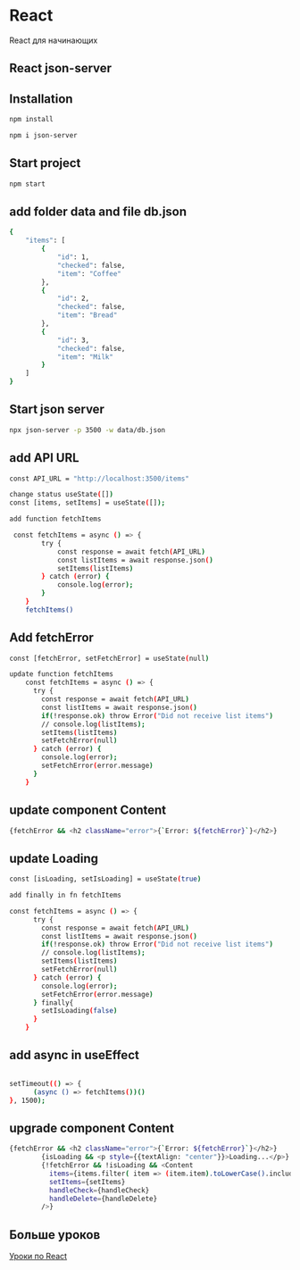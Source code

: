 # React

React для начинающих

## React json-server

## Installation

```bash
npm install
```

```bash
npm i json-server
```

## Start project

```bash
npm start
```

## add folder data and file db.json

```bash
{
    "items": [
        {
            "id": 1,
            "checked": false,
            "item": "Coffee"
        },
        {
            "id": 2,
            "checked": false,
            "item": "Bread"
        },
        {
            "id": 3,
            "checked": false,
            "item": "Milk"
        }
    ]
}
```

## Start json server
```bash
npx json-server -p 3500 -w data/db.json
```

## add API URL
```bash
const API_URL = "http://localhost:3500/items"

change status useState([])
const [items, setItems] = useState([]);

add function fetchItems

 const fetchItems = async () => {
        try {
            const response = await fetch(API_URL)
            const listItems = await response.json()
            setItems(listItems)
        } catch (error) {
            console.log(error);
        }
    }
    fetchItems()
```

## Add fetchError
```bash
const [fetchError, setFetchError] = useState(null)

update function fetchItems
    const fetchItems = async () => {
      try {
        const response = await fetch(API_URL)
        const listItems = await response.json()
        if(!response.ok) throw Error("Did not receive list items")
        // console.log(listItems);
        setItems(listItems)
        setFetchError(null)
      } catch (error) {
        console.log(error);
        setFetchError(error.message)
      }
    }
```

## update component Content
```bash
{fetchError && <h2 className="error">{`Error: ${fetchError}`}</h2>}
```

## update Loading
```bash
const [isLoading, setIsLoading] = useState(true)

add finally in fn fetchItems

const fetchItems = async () => {
      try {
        const response = await fetch(API_URL)
        const listItems = await response.json()
        if(!response.ok) throw Error("Did not receive list items")
        // console.log(listItems);
        setItems(listItems)
        setFetchError(null)
      } catch (error) {
        console.log(error);
        setFetchError(error.message)
      } finally{
        setIsLoading(false)
      }
    }
```
## add async in useEffect 
```bash

setTimeout(() => {
      (async () => fetchItems())()
}, 1500);

```

## upgrade component Content

```bash
{fetchError && <h2 className="error">{`Error: ${fetchError}`}</h2>}
        {isLoading && <p style={{textAlign: "center"}}>Loading...</p>}
        {!fetchError && !isLoading && <Content 
          items={items.filter( item => (item.item).toLowerCase().includes(serchItem.toLowerCase()))}
          setItems={setItems}
          handleCheck={handleCheck}
          handleDelete={handleDelete}
        />}
```


## Больше уроков

[Уроки по React](https://www.youtube.com/playlist?list=PLHyIl59J60-V7-9nam_uikG3XAydd0dYT)
